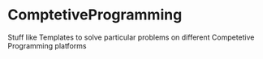 # ComptetiveProgramming
Stuff like Templates to solve particular problems on different Competetive Programming platforms
